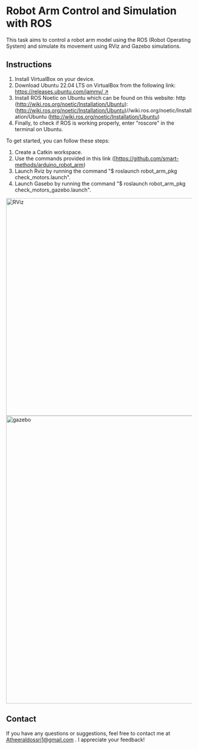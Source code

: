 # Robot Arm Control and Simulation with ROS

This task aims to control a robot arm model using the ROS (Robot Operating System) and simulate its movement using RViz and Gazebo simulations.


## Instructions 

1. Install VirtualBox on your device.
2. Download Ubuntu 22.04 LTS on VirtualBox from the following link: [https://releases.ubuntu.com/jammy/ ↗](https://releases.ubuntu.com/jammy/)
3. Install ROS Noetic on Ubuntu which can be found on this website: http (http://wiki.ros.org/noetic/Installation/Ubuntu): (http://wiki.ros.org/noetic/Installation/Ubuntu)//wiki.ros.org/noetic/Installation/Ubuntu (http://wiki.ros.org/noetic/Installation/Ubuntu)
4. Finally, to check if ROS is working properly, enter "roscore" in the terminal on Ubuntu.

To get started, you can follow these steps:

1. Create a Catkin workspace.
2. Use the commands provided in this link ([https://github.com/smart-methods/arduino_robot_arm)
4. Launch Rviz by running the command "$ roslaunch robot_arm_pkg check_motors.launch".
5. Launch Gasebo by running the command "$ roslaunch robot_arm_pkg check_motors_gazebo.launch". 
<img width="589" alt="RViz" src="https://github.com/AtheerAldawsari1/Robot-Arm/assets/139083849/945103d3-1e2a-46fe-b476-f9604e47991a">
<img width="779" alt="gazebo" src="https://github.com/AtheerAldawsari1/Robot-Arm/assets/139083849/7e1d4f9d-d647-4c04-884a-a1b26489751d">


## Contact

If you have any questions or suggestions, feel free to contact me at Atheeraldossri1@gmail.com . I appreciate your feedback!
